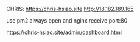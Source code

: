 CHRIS:
https://chris-hsiao.site
http://18.182.189.165

use pm2 always open
and nginx receive port:80

https://chris-hsiao.site/admin/dashboard.html
